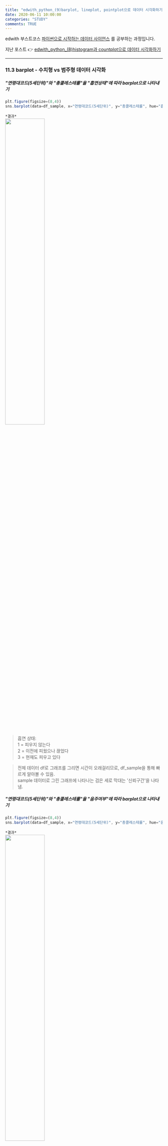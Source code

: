 ```yaml
---
title: "edwith_python_(9)barplot, lineplot, pointplot으로 데이터 시각화하기"
date: 2020-06-11 10:00:00
categories: "STUDY"
comments: TRUE
---
```


edwith 부스트코스 [파이썬으로 시작하는 데이터 사이언스](https://www.edwith.org/boostcourse-ds-510/joinLectures/28137) 를 공부하는 과정입니다.    
  
지난 포스트 :point_right: [edwith_python_(8)histogram과 countplot으로 데이터 시각화하기](https://masunii.github.io/study/edwith_%EA%B1%B4%EA%B0%95%EB%8D%B0%EC%9D%B4%ED%84%B0(3)/)  

--------------------------------------------------------
### 11.3 barplot - 수치형 vs 범주형 데이터 시각화  

##### "연령대코드(5세단위)"와 "총콜레스테롤"을 "흡연상태"에 따라 barplot으로 나타내기
```javascript
plt.figure(figsize=(8,4))
sns.barplot(data=df_sample, x="연령대코드(5세단위)", y="총콜레스테롤", hue="흡연상태")
```
`*결과*`  
<img src = "https://user-images.githubusercontent.com/50826051/84359704-fd228a00-ac03-11ea-9e0a-7102c918fb47.png" width="50%">  

> 흡연 상태:  
1 = 피우지 않는다  
2 = 이전에 피웠으나 끊었다  
3 = 현재도 피우고 있다  

> 전체 데이터 df로 그래프를 그리면 시간이 오래걸리므로, df_sample을 통해 빠르게 알아볼 수 있음.  
sample 데이터로 그린 그래프에 나타나는 검은 세로 막대는 '신뢰구간'을 나타냄.  

##### "연령대코드(5세단위)"와 "총콜레스테롤"을 "음주여부"에 따라 barplot으로 나타내기
```javascript
plt.figure(figsize=(8,4))
sns.barplot(data=df_sample, x="연령대코드(5세단위)", y="총콜레스테롤", hue="음주여부", ci=None)
```

`*결과*`  
<img src = "https://user-images.githubusercontent.com/50826051/84359857-3529cd00-ac04-11ea-9dee-d642d0369bce.png" width="50%"> 

> ci = None : 신뢰구간을 나타내지 않음  
ci - "sd" : 표준편차를 나타냄

##### "연령대코드(5세단위)"에 따른 "트리글리세라이드"를 "음주여부"에 따라 barplot으로 나타내기
```javascript
plt.figure(figsize=(8,4))
sns.barplot(data=df_sample, x="연령대코드(5세단위)", y="트리글리세라이드", hue="음주여부")
```

`*결과*`  
<img src = "https://user-images.githubusercontent.com/50826051/84360138-9c478180-ac04-11ea-8add-33cd37dfe51c.png" width="50%">  

> 음주를 하는 사람들의 트리글리세라이드 수치가 대체로 높게 나타남  
트리글리세라이드: 중성지방을 의미  

##### "연령대코드(5세단위)"에 따른 "체중(5kg단위)"를 "음주여부"에 따라 barplot으로 나타내기
```javascript
plt.figure(figsize = (8,4))
sns.barplot(data=df, x="연령대코드(5세단위)", y="체중(5Kg단위)", hue="음주여부")
```

`*결과*`  
<img src = "https://user-images.githubusercontent.com/50826051/84360401-f6484700-ac04-11ea-9068-0b5d53055691.png" width="50%">

> 전 연령대에서, 음주하는 사람들의 체중이 많이 나가는 것으로 나타남  

### 11.4 lineplot 과 pointplot  
##### "연령대코드(5세단위)"에 따른 "혈색소"를 "음주여부"에 따라 lineplot으로 나타내기
```javascript
plt.figure(figsize = (10,4))
sns.lineplot(data=df_sample, x="연령대코드(5세단위)", y="혈색소", hue="음주여부")
```  

`*결과*`  
<img src = "https://user-images.githubusercontent.com/50826051/84360624-56d78400-ac05-11ea-9f4a-ac5324e6eab5.png" width="50%">  
> 전 연령대에서, 음주를 하는 사람의 혈색소 수치가 높게 나타남  

##### "연령대코드(5세단위)"에 따른 "체중(5Kg단위)"를 "음주여부"에 따라 pointplot으로 나타내기
```javascript
plt.figure(figsize = (10,4))
sns.pointplot(data=df_sample, x="연령대코드(5세단위)", y="체중(5Kg단위)", hue="음주여부")
```

`*결과*`  
<img src = "https://user-images.githubusercontent.com/50826051/84360702-7a023380-ac05-11ea-9c96-7fa4c41d98bb.png" width="50%">  

다음 포스트 :point_right: [edwith_python_(10)boxplot, violinplot, swarmplot으로 데이터 시각화하기](https://masunii.github.io/study/edwith_%EA%B1%B4%EA%B0%95%EB%8D%B0%EC%9D%B4%ED%84%B0(4)/)  


